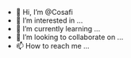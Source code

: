 - 👋 Hi, I’m @Cosafi
- 👀 I’m interested in ...
- 🌱 I’m currently learning ...
- 💞️ I’m looking to collaborate on ...
- 📫 How to reach me ...

<!---
Cosafi/Cosafi is a ✨ special ✨ repository because its `README.md` (this file) appears on your GitHub profile.
You can click the Preview link to take a look at your changes.
--->
